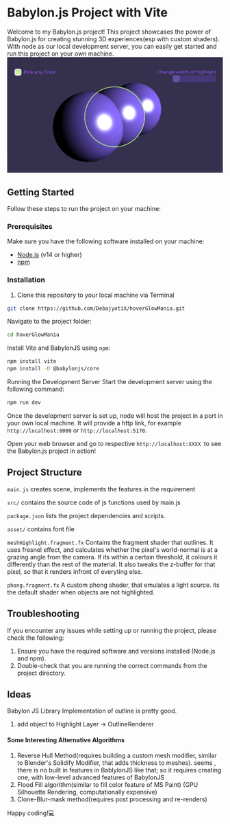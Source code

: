 # Babylon.js Project with Vite


Welcome to my Babylon.js project! This project showcases the power of Babylon.js for creating stunning 3D experiences(esp with custom shaders). With node as our local development server, you can easily get started and run this project on your own machine.
![Screenshot](./asset/screenshot.png)

## Getting Started

Follow these steps to run the project on your machine:

### Prerequisites

Make sure you have the following software installed on your machine:
- [Node.js](https://nodejs.org/) (v14 or higher)
- [npm](https://www.npmjs.com/get-npm)
### Installation

1. Clone this repository to your local machine via Terminal
```bash
git clone https://github.com/DebajyotiX/hoverGlowMania.git
```

Navigate to the project folder:
```bash
cd hoverGlowMania
```
  

Install Vite and BabylonJS using `npm`:
```bash
npm install vite
npm install -D @babylonjs/core
```

Running the Development Server
Start the development server using the following command:
```bash
npm run dev  
```

Once the development server is set up, node will host the project in a port in your own local machine. It will provide a http link, for example `http://localhost:8000` or `http://localhost:5170`.

Open your web browser and go to respective `http://localhost:XXXX `to see the Babylon.js project in action!

  

## Project Structure

`main.js` creates scene, implements the features in the requirement

`src/` contains the source code of js functions used by main.js

`package.json` lists the project dependencies and scripts.

`asset/` contains font file

`meshHighlight.fragment.fx` Contains the fragment shader that outlines. It uses fresnel effect, and calculates whether the pixel's world-normal is at a grazing angle from the camera. If its within a certain threshold, it colours it differently than the rest of the material. It also tweaks the z-buffer for that pixel, so that it renders infront of everyting else. 

`phong.fragment.fx` A custom phong shader, that emulates a light source. its the default shader when objects are not highlighted.

## Troubleshooting

If you encounter any issues while setting up or running the project, please check the following:

1. Ensure you have the required software and versions installed (Node.js and npm).
2. Double-check that you are running the correct commands from the project directory.



## Ideas
Babylon JS Library Implementation of outline is pretty good. 
1. add object to Highlight Layer -> OutlineRenderer


#### Some Interesting Alternative Algorithms
1. Reverse Hull Method(requires building a custom mesh modifier, similar to Blender's Solidify Modifier, that adds thickness to meshes). seems , there is no built in features in BablylonJS like that; so it requires creating one, with low-level advanced features of BabylonJS
2. Flood Fill algorithm(similar to fill color feature of MS Paint) (GPU Silhouette Rendering, computationally expensive)
3. Clone-Blur-mask method(requires post processing and re-renders)

Happy coding!💻